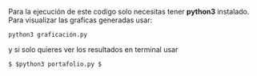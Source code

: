 Para la ejecución de este codigo solo necesitas tener **python3** instalado. Para visualizar las graficas generadas usar:

```terminal
python3 graficación.py
```

y si solo quieres ver los resultados en terminal usar

```terminal
$ $python3 portafolio.py $
```

